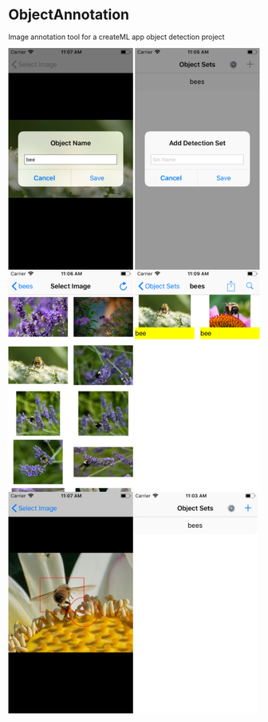 # ObjectAnnotation
Image annotation tool for a createML app object detection project

<img align="right" width="250" src="https://github.com/david-p-lang/ObjectAnnotation/blob/master/images/AddSet.png">
<img align="left" width="250" src="https://github.com/david-p-lang/ObjectAnnotation/blob/master/images/AddLabel.png">
<img align="center" width="250" src="https://github.com/david-p-lang/ObjectAnnotation/blob/master/images/ImageSelection.png">

<img align="right" width="250" src="https://github.com/david-p-lang/ObjectAnnotation/blob/master/images/LabeledImages.png">
<img align="left" width="250" src="https://github.com/david-p-lang/ObjectAnnotation/blob/master/images/ObjectFrame.png">
<img align="center" width="250" src="https://github.com/david-p-lang/ObjectAnnotation/blob/master/images/TrainingSetList.png">

